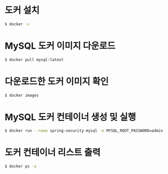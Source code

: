 # 도커 설치

```bash
$ docker -v
```

# MySQL 도커 이미지 다운로드

```bash
$ docker pull mysql:latest
```

# 다운로드한 도커 이미지 확인

```bash
$ docker images
```

# MySQL 도커 컨테이너 생성 및 실행

```bash
$ docker run --name spring-security-mysql -e MYSQL_ROOT_PASSWORD=admin -d -p 3306:3306 mysql:latest
```

# 도커 컨테이너 리스트 출력

```bash
$ docker ps -a
```